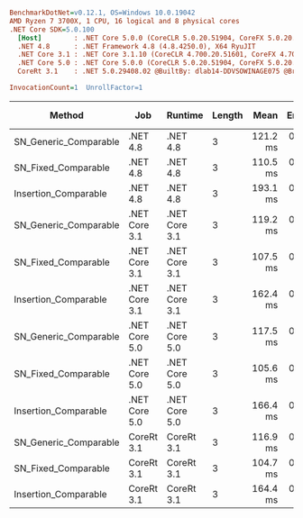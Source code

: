 ``` ini

BenchmarkDotNet=v0.12.1, OS=Windows 10.0.19042
AMD Ryzen 7 3700X, 1 CPU, 16 logical and 8 physical cores
.NET Core SDK=5.0.100
  [Host]        : .NET Core 5.0.0 (CoreCLR 5.0.20.51904, CoreFX 5.0.20.51904), X64 RyuJIT
  .NET 4.8      : .NET Framework 4.8 (4.8.4250.0), X64 RyuJIT
  .NET Core 3.1 : .NET Core 3.1.10 (CoreCLR 4.700.20.51601, CoreFX 4.700.20.51901), X64 RyuJIT
  .NET Core 5.0 : .NET Core 5.0.0 (CoreCLR 5.0.20.51904, CoreFX 5.0.20.51904), X64 RyuJIT
  CoreRt 3.1    : .NET 5.0.29408.02 @BuiltBy: dlab14-DDVSOWINAGE075 @Branch: master @Commit: 4ce1c21ac0d4d1a3b7f7a548214966f69ac9f199, X64 AOT

InvocationCount=1  UnrollFactor=1  

```
|                Method |           Job |       Runtime | Length |     Mean |   Error |  StdDev | Gen 0 | Gen 1 | Gen 2 | Allocated |
|---------------------- |-------------- |-------------- |------- |---------:|--------:|--------:|------:|------:|------:|----------:|
| SN_Generic_Comparable |      .NET 4.8 |      .NET 4.8 |      3 | 121.2 ms | 0.43 ms | 0.38 ms |     - |     - |     - |         - |
|   SN_Fixed_Comparable |      .NET 4.8 |      .NET 4.8 |      3 | 110.5 ms | 0.71 ms | 0.66 ms |     - |     - |     - |         - |
|  Insertion_Comparable |      .NET 4.8 |      .NET 4.8 |      3 | 193.1 ms | 0.64 ms | 0.54 ms |     - |     - |     - |         - |
| SN_Generic_Comparable | .NET Core 3.1 | .NET Core 3.1 |      3 | 119.2 ms | 0.31 ms | 0.29 ms |     - |     - |     - |         - |
|   SN_Fixed_Comparable | .NET Core 3.1 | .NET Core 3.1 |      3 | 107.5 ms | 0.64 ms | 0.59 ms |     - |     - |     - |         - |
|  Insertion_Comparable | .NET Core 3.1 | .NET Core 3.1 |      3 | 162.4 ms | 0.73 ms | 0.69 ms |     - |     - |     - |         - |
| SN_Generic_Comparable | .NET Core 5.0 | .NET Core 5.0 |      3 | 117.5 ms | 0.43 ms | 0.38 ms |     - |     - |     - |         - |
|   SN_Fixed_Comparable | .NET Core 5.0 | .NET Core 5.0 |      3 | 105.6 ms | 0.42 ms | 0.39 ms |     - |     - |     - |         - |
|  Insertion_Comparable | .NET Core 5.0 | .NET Core 5.0 |      3 | 166.4 ms | 0.52 ms | 0.48 ms |     - |     - |     - |         - |
| SN_Generic_Comparable |    CoreRt 3.1 |    CoreRt 3.1 |      3 | 116.9 ms | 0.37 ms | 0.35 ms |     - |     - |     - |         - |
|   SN_Fixed_Comparable |    CoreRt 3.1 |    CoreRt 3.1 |      3 | 104.7 ms | 0.25 ms | 0.22 ms |     - |     - |     - |         - |
|  Insertion_Comparable |    CoreRt 3.1 |    CoreRt 3.1 |      3 | 164.4 ms | 0.66 ms | 0.62 ms |     - |     - |     - |         - |
